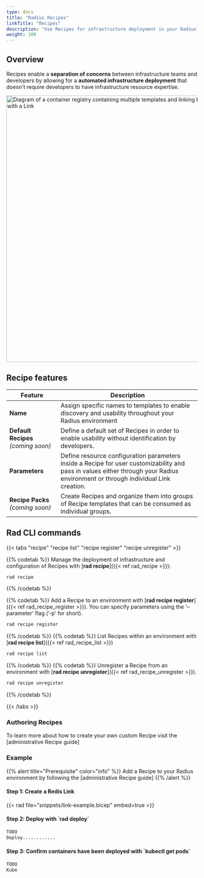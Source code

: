 ```yaml
---
type: docs
title: "Radius Recipes"
linkTitle: "Recipes"
description: "Use Recipes for infrastructure deployment in your Radius application with Recipes"
weight: 300
---
```


## Overview

Recipes enable a **separation of concerns** between infrastructure teams and developers by allowing for a **automated infrastructure deployment** that doesn't require developers to have infrastructure resource expertise.


<img src="dev-guide-recipe.png" alt="Diagram of a container registry containing multiple templates and linking back to a Radius application with a Link" width=700px />

## Recipe features

| Feature | Description |
|---------|-------------|
| **Name** | Assign specific names to templates to enable discovery and usability throughout your Radius environment |
| **Default Recipes** *(coming soon)* | Define a default set of Recipes in order to enable usability without identification by developers.
| **Parameters** | Define resource configuration parameters inside a Recipe for user customizability and pass in values either through your Radius environment or through individual Link creation.
| **Recipe Packs** *(coming soon)* | Create Recipes and organize them into groups of Recipe templates that can be consumed as individual groups.

## Rad CLI commands

{{< tabs "recipe" "recipe list" "recipe register" "recipe unregister"  >}}

{{% codetab %}}
Manage the deployment of infrastructure and configuration of Recipes with [**rad recipe**]({{< ref rad_recipe >}}):

```zsh
rad recipe
```
{{% /codetab %}}

{{% codetab %}}
Add a Recipe to an environment with [**rad recipe register**]({{< ref rad_recipe_register >}}). You can specify parameters using the ‘–parameter’ flag (’-p’ for short).

```zsh
rad recipe register
```
{{% /codetab %}}
{{% codetab %}}
List Recipes within an environment with [**rad recipe list**]({{< ref rad_recipe_list >}})

```zsh
rad recipe list
```
{{% /codetab %}}
{{% codetab %}}
Unregister a Recipe from an environment with [**rad recipe unregister**]({{< ref rad_recipe_unregister >}}).

```zsh
rad recipe unregister
```
{{% /codetab %}}

{{< /tabs >}}


### Authoring Recipes

To learn more about how to create your own custom Recipe visit the [administrative Recipe guide]


### Example

{{% alert title="Prerequisite" color="info" %}}
Add a Recipe to your Radius environment by following the [administrative Recipe guide]
{{% /alert %}}

<h4>Step 1: Create a Redis Link</h4>

{{< rad file="snippets/link-example.bicep" embed=true >}}

<h4>Step 2: Deploy with `rad deploy`</h4>

```zsh
TODO
Deploy............
```

<h4>Step 3: Confirm containers have been deployed with `kubectl get pods`</h4>

```zsh
TODO
Kube
```